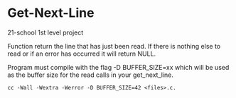 # Get-Next-Line
21-school 1st level project

Function return the line that has just been read. If there is nothing
else to read or if an error has occurred it will return NULL.


Program must compile with the flag -D BUFFER_SIZE=xx which will be used as the buffer size for the read calls in your get_next_line. 

```
cc -Wall -Wextra -Werror -D BUFFER_SIZE=42 <files>.c.  
